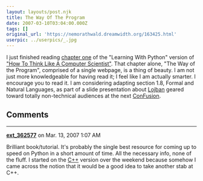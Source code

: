 ```yaml
---
layout: layouts/post.njk
title: The Way Of The Program
date: 2007-03-10T03:04:00.000Z
tags: []
original_url: 'https://nemorathwald.dreamwidth.org/163425.html'
userpic: ../userpics/_.jpg
---
```

I just finished reading [chapter one](http://www.ibiblio.org/obp/thinkCSpy/chap01.html) of the "Learning With Python" version of ["How To Think Like A Computer Scientist"](http://www.ibiblio.org/obp/thinkCSpy/index.html). That chapter alone, "The Way of the Program", comprised of a single webpage, is a thing of beauty. I am not just more knowledgeable for having read it; I feel like I am actually smarter. I encourage you to read it. I am considering adapting section 1.8, Formal and Natural Languages, as part of a slide presentation about [Lojban](http://www.nemorathwald.com/Why_Learning_Lojban.htm) geared toward totally non-technical audiences at the next [ConFusion](http://www.stilyagi.org/cons/2008/).

## Comments

---

**[ext_362577](https://www.dreamwidth.org/users/ext_362577)** on Mar. 13, 2007 1:07 AM

Brilliant book/tutorial. It's probably the single best resource for coming up to speed on Python in a short amount of time. All the necessary info, none of the fluff. I started on the [C++](http://ibiblio.org/obp/thinkCS/cpp.php) version over the weekend because somehow I came across the notion that it would be a good idea to take another stab at C++.
